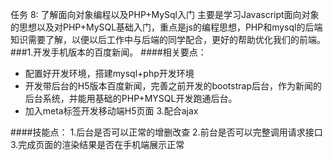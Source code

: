 任务 8: 了解面向对象编程以及PHP+MySql入门
主要是学习Javascript面向对象的思想以及对PHP+MySQL基础入门，重点是js的编程思想，PHP和mysql的后端知识需要了解，以便以后工作中与后端的同学配合，更好的帮助优化我们的前端。
###1.开发手机版本的百度新闻。
####相关要点：
* 配置好开发环境，搭建mysql+php开发环境
* 开发带后台的H5版本百度新闻，完善之前开发的bootstrap后台，作为新闻的后台系统，并能用基础的PHP+MYSQL开发跑通后台。
* 加入meta标签开发移动端H5页面
3.配合ajax

####技能点：
1.后台是否可以正常的增删改查
2.前台是否可以完整调用请求接口
3.完成页面的渲染结果是否在手机端展示正常
